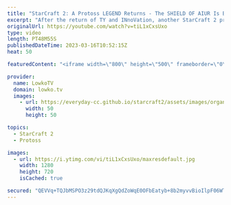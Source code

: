 ```yaml
---
title: "StarCraft 2: A Protoss LEGEND Returns - The SHIELD OF AIUR Is Back! (Best-of-5)"
excerpt: "After the return of TY and INnoVation, another StarCraft 2 pro also decided to come back to the scene: Stats. One of the best Protoss players of all time recently wrapped up his mandatory military service over in South Korea. In this best-of-5 he's facing off against INnoVation.  Support my work: https://patreon.com/lowkotv"
originalUrl: https://youtube.com/watch?v=tiL1xCxsUxo
type: video
length: PT48M55S
publishedDateTime: 2023-03-16T10:52:15Z
heat: 50

featuredContent: "<iframe width=\"800\" height=\"500\" frameborder=\"0\" src=\"https://www.youtube.com/embed/tiL1xCxsUxo\" allow=\"accelerometer; autoplay; encrypted-media; gyroscope; picture-in-picture\" allowfullscreen></iframe>"

provider:
  name: LowkoTV
  domain: lowko.tv
  images:
    - url: https://everyday-cc.github.io/starcraft2/assets/images/organizations/lowko.tv-50x50.jpg
      width: 50
      height: 50

topics:
  - StarCraft 2
  - Protoss

images:
  - url: https://i.ytimg.com/vi/tiL1xCxsUxo/maxresdefault.jpg
    width: 1280
    height: 720
    isCached: true

secured: "QEVVq+TQJbMSPO3z29tdQJKqXgQdZoWqE0OFbEatyb+8b2myvvBioIlpF06WTl8KQKPmt/kJGvv5LasyG0rjysio6WU3iw8vmIteLL3GFaPs2a2PoJTgRS5uzuE06JzDM55/xJ8kGvRv1cfwjYwJJWc8TyJFBA1Ioqpq5BEGNj+s3DMxSJT5MUvkNJOrm09Iw6DZtm2xZxz83hltReVM1LTok6HwFN+we/deCyvkZAhsiAPYxVGLd3Jvw2LHUEfzIZ90y3JGdPsfgTUi0HVQ8+N2pEfSrKDjVOCz5ZY8oMKW3XuyoFATFb+tizDizQAR3WhQwde3q/7kOwWMKilBmrY8rvM7ZRCiYobJjrzHM3Wwp1FfJFlW3U8jBSXxrKJhs0kqOQKEvTSZr6bbXKZUhqXaPYLQjdwMDgSgM+wCI5U=;ZM4yRFKUZOI6+pmXB5WI+Q=="
---
```



